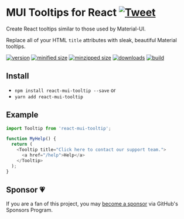 # MUI Tooltips for React [![Tweet](https://img.shields.io/twitter/url/http/shields.io.svg?style=social)](https://twitter.com/intent/tweet?text=Enhance%20your%20React%20application%20with%20Material%20UI%20tooltips&url=https://github.com/CharlesStover/react-mui-tooltip&via=CharlesStover&hashtags=react,reactjs,javascript,webdev,webdeveloper,webdevelopment)

Create React tooltips similar to those used by Material-UI.

Replace all of your HTML `title` attributes with sleak, beautiful Material tooltips.

[![version](https://img.shields.io/npm/v/react-mui-tooltip.svg)](https://www.npmjs.com/package/react-mui-tooltip)
[![minified size](https://img.shields.io/bundlephobia/min/react-mui-tooltip.svg)](https://www.npmjs.com/package/react-mui-tooltip)
[![minzipped size](https://img.shields.io/bundlephobia/minzip/react-mui-tooltip.svg)](https://www.npmjs.com/package/react-mui-tooltip)
[![downloads](https://img.shields.io/npm/dt/react-mui-tooltip.svg)](https://www.npmjs.com/package/react-mui-tooltip)
[![build](https://api.travis-ci.com/CharlesStover/react-mui-tooltip.svg)](https://travis-ci.com/CharlesStover/react-mui-tooltip/)

## Install

* `npm install react-mui-tooltip --save` or
* `yarn add react-mui-tooltip`

## Example

```JavaScript
import Tooltip from 'react-mui-tooltip';

function MyHelp() {
  return (
    <Tooltip title="Click here to contact our support team.">
      <a href="/help">Help</a>
    </Tooltip>
  );
}
```

## Sponsor 💗

If you are a fan of this project, you may
[become a sponsor](https://github.com/sponsors/CharlesStover)
via GitHub's Sponsors Program.
